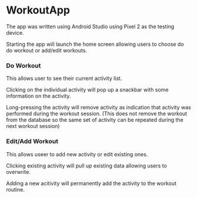 # WorkoutApp

The app was written using Android Studio using Pixel 2 as the testing device.

Starting the app will launch the home screen allowing users to choose do do workout or add/edit workouts.

### Do Workout  
This allows user to see their current activity list. 

Clicking on the individual activity will pop up a snackbar with some information on the activity. 

Long-pressing the activity will remove activity as indication that activity was performed during the workout session. (This does not remove the workout from the database so the same set of activity can be repeated during the next workout session)

### Edit/Add Workout
This allows useer to add new activity or edit existing ones.

Clicking existing activity will pull up existing data allowing users to overwrite.

Adding a new acitivity will permanently add the activity to the workout routine.
